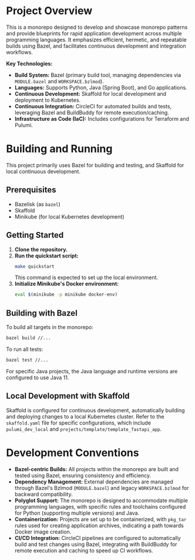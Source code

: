 # Project Overview

This is a monorepo designed to develop and showcase monorepo patterns and provide blueprints for rapid application development across multiple programming languages. It emphasizes efficient, hermetic, and repeatable builds using Bazel, and facilitates continuous development and integration workflows.

**Key Technologies:**

*   **Build System:** Bazel (primary build tool, managing dependencies via `MODULE.bazel` and `WORKSPACE.bzlmod`).
*   **Languages:** Supports Python, Java (Spring Boot), and Go applications.
*   **Continuous Development:** Skaffold for local development and deployment to Kubernetes.
*   **Continuous Integration:** CircleCI for automated builds and tests, leveraging Bazel and BuildBuddy for remote execution/caching.
*   **Infrastructure as Code (IaC):** Includes configurations for Terraform and Pulumi.

# Building and Running

This project primarily uses Bazel for building and testing, and Skaffold for local continuous development.

## Prerequisites

*   Bazelisk (as `bazel`)
*   Skaffold
*   Minikube (for local Kubernetes development)

## Getting Started

1.  **Clone the repository.**
2.  **Run the quickstart script:**
    ```bash
    make quickstart
    ```
    This command is expected to set up the local environment.
3.  **Initialize Minikube's Docker environment:**
    ```bash
    eval $(minikube -p minikube docker-env)
    ```

## Building with Bazel

To build all targets in the monorepo:

```bash
bazel build //...
```

To run all tests:

```bash
bazel test //...
```

For specific Java projects, the Java language and runtime versions are configured to use Java 11.

## Local Development with Skaffold

Skaffold is configured for continuous development, automatically building and deploying changes to a local Kubernetes cluster. Refer to the `skaffold.yaml` file for specific configurations, which include `pulumi_dev_local` and `projects/template/template_fastapi_app`.

# Development Conventions

*   **Bazel-centric Builds:** All projects within the monorepo are built and tested using Bazel, ensuring consistency and efficiency.
*   **Dependency Management:** External dependencies are managed through Bazel's Bzlmod (`MODULE.bazel`) and legacy `WORKSPACE.bzlmod` for backward compatibility.
*   **Polyglot Support:** The monorepo is designed to accommodate multiple programming languages, with specific rules and toolchains configured for Python (supporting multiple versions) and Java.
*   **Containerization:** Projects are set up to be containerized, with `pkg_tar` rules used for creating application archives, indicating a path towards Docker image creation.
*   **CI/CD Integration:** CircleCI pipelines are configured to automatically build and test changes using Bazel, integrating with BuildBuddy for remote execution and caching to speed up CI workflows.
